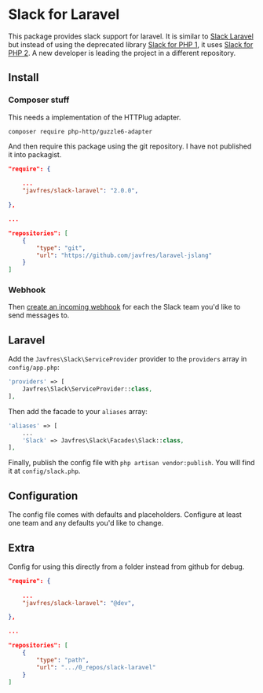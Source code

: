 # Slack for Laravel

This package provides slack support for laravel.
It is similar to [Slack Laravel](https://github.com/markustenghamn/slack-laravel)
but instead of using the deprecated library
[Slack for PHP 1](https://github.com/maknz/slack),
it uses
[Slack for PHP 2](https://github.com/nexylan/slack).
A new developer is leading the project
in a different repository.


## Install

### Composer stuff


This needs a implementation of the HTTPlug adapter.

```
composer require php-http/guzzle6-adapter
```

And then require this package using
the git repository.
I have not published it into packagist.

```json
"require": {
    
    ...
    "javfres/slack-laravel": "2.0.0",

},

...

"repositories": [
    {
        "type": "git",
        "url": "https://github.com/javfres/laravel-jslang"
    }
]
```

### Webhook


Then [create an incoming webhook](https://my.slack.com/services/new/incoming-webhook) for each the Slack team you'd like to send messages to.

## Laravel

Add the `Javfres\Slack\ServiceProvider` provider to the `providers` array in `config/app.php`:

```php
'providers' => [
    Javfres\Slack\ServiceProvider::class,
],
```

Then add the facade to your `aliases` array:

```php
'aliases' => [
    ...
    'Slack' => Javfres\Slack\Facades\Slack::class,
],
```

Finally, publish the config file with `php artisan vendor:publish`. You will find it at `config/slack.php`.

## Configuration

The config file comes with defaults and placeholders. Configure at least one team and any defaults you'd like to change.




## Extra

Config for using this directly from a folder
instead from github for debug.


```json
"require": {
    
    ...
    "javfres/slack-laravel": "@dev",

},

...

"repositories": [
    {
        "type": "path",
        "url": ".../0_repos/slack-laravel"
    }
]
```
